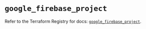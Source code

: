 # `google_firebase_project`

Refer to the Terraform Registry for docs: [`google_firebase_project`](https://registry.terraform.io/providers/hashicorp/google-beta/6.14.0/docs/resources/google_firebase_project).
